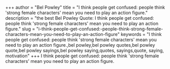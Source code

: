 +++
author = "Bel Powley"
title = "I think people get confused: people think 'strong female characters' mean you need to play an action figure."
description = "the best Bel Powley Quote: I think people get confused: people think 'strong female characters' mean you need to play an action figure."
slug = "i-think-people-get-confused:-people-think-strong-female-characters-mean-you-need-to-play-an-action-figure"
keywords = "I think people get confused: people think 'strong female characters' mean you need to play an action figure.,bel powley,bel powley quotes,bel powley quote,bel powley sayings,bel powley saying,quotes, sayings,quote, saying, motivation"
+++
I think people get confused: people think 'strong female characters' mean you need to play an action figure.
